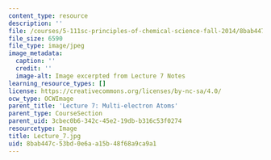 ```yaml
---
content_type: resource
description: ''
file: /courses/5-111sc-principles-of-chemical-science-fall-2014/8bab447c53bd0e6aa15b48f68a9ca9a1_Lecture_7.jpg
file_size: 6590
file_type: image/jpeg
image_metadata:
  caption: ''
  credit: ''
  image-alt: Image excerpted from Lecture 7 Notes
learning_resource_types: []
license: https://creativecommons.org/licenses/by-nc-sa/4.0/
ocw_type: OCWImage
parent_title: 'Lecture 7: Multi-electron Atoms'
parent_type: CourseSection
parent_uid: 3cbec0b6-342c-45e2-19db-b316c53f0274
resourcetype: Image
title: Lecture_7.jpg
uid: 8bab447c-53bd-0e6a-a15b-48f68a9ca9a1
---
```

